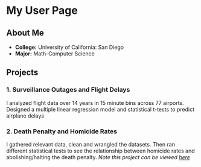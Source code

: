 # My User Page

## About Me
- **College:** University of California: San Diego
- **Major:** Math-Computer Science


## Projects
### 1. Surveillance Outages and Flight Delays
I analyzed flight data over 14 years in 15 minute bins across 77 airports. Designed a multiple linear regression model and statistical t-tests to predict airplane delays
### 2. Death Penalty and Homicide Rates
I gathered relevant data, clean and wrangled the datasets. Then ran different statistical tests to see the relationship between homicide rates and abolishing/halting the death penalty. 
*Note this project can be viewed* [*here*](https://github.com/sarahpaulll/cogs/blob/master/FinalProject_Group030_WI24.ipynb)

